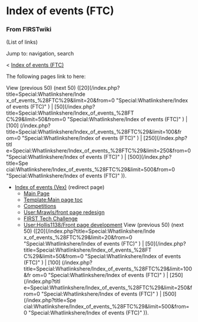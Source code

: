 # Index of events (FTC)

### From FIRSTwiki

(List of links)

Jump to: navigation, search

&lt; [Index of events
(FTC)](/index.php?title=Index_of_events_%28FTC%29&redirect=no "Index of events
\(FTC\)" )  

The following pages link to here:

View (previous 50) (next 50) ([20](/index.php?title=Special:Whatlinkshere/Inde
x_of_events_%28FTC%29&limit=20&from=0 "Special:Whatlinkshere/Index of events
\(FTC\)" ) | [50](/index.php?title=Special:Whatlinkshere/Index_of_events_%28FT
C%29&limit=50&from=0 "Special:Whatlinkshere/Index of events \(FTC\)" ) | [100]
(/index.php?title=Special:Whatlinkshere/Index_of_events_%28FTC%29&limit=100&fr
om=0 "Special:Whatlinkshere/Index of events \(FTC\)" ) | [250](/index.php?titl
e=Special:Whatlinkshere/Index_of_events_%28FTC%29&limit=250&from=0
"Special:Whatlinkshere/Index of events \(FTC\)" ) | [500](/index.php?title=Spe
cial:Whatlinkshere/Index_of_events_%28FTC%29&limit=500&from=0
"Special:Whatlinkshere/Index of events \(FTC\)" )).

  * [Index of events (Vex)](/index.php?title=Index_of_events_%28Vex%29&redirect=no "Index of events \(Vex\)" ) (redirect page) 
    * [Main Page](/index.php/Main_Page "Main Page" )
    * [Template:Main page toc](/index.php/Template:Main_page_toc "Template:Main page toc" )
    * [Competitions](/index.php/Competitions "Competitions" )
    * [User:Mrawls/front page redesign](/index.php/User:Mrawls/front_page_redesign "User:Mrawls/front page redesign" )
    * [FIRST Tech Challenge](/index.php/FIRST_Tech_Challenge "FIRST Tech Challenge" )
    * [User:Hollis1138/Front page development](/index.php/User:Hollis1138/Front_page_development "User:Hollis1138/Front page development" )
View (previous 50) (next 50) ([20](/index.php?title=Special:Whatlinkshere/Inde
x_of_events_%28FTC%29&limit=20&from=0 "Special:Whatlinkshere/Index of events
\(FTC\)" ) | [50](/index.php?title=Special:Whatlinkshere/Index_of_events_%28FT
C%29&limit=50&from=0 "Special:Whatlinkshere/Index of events \(FTC\)" ) | [100]
(/index.php?title=Special:Whatlinkshere/Index_of_events_%28FTC%29&limit=100&fr
om=0 "Special:Whatlinkshere/Index of events \(FTC\)" ) | [250](/index.php?titl
e=Special:Whatlinkshere/Index_of_events_%28FTC%29&limit=250&from=0
"Special:Whatlinkshere/Index of events \(FTC\)" ) | [500](/index.php?title=Spe
cial:Whatlinkshere/Index_of_events_%28FTC%29&limit=500&from=0
"Special:Whatlinkshere/Index of events \(FTC\)" )).

